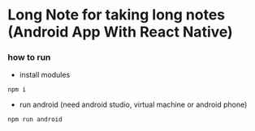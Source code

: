 # Long Note for taking long notes (Android App With React Native)

### how to run

- install modules

```shell
npm i
```

- run android (need android studio, virtual machine or android phone)

```
npm run android
```
